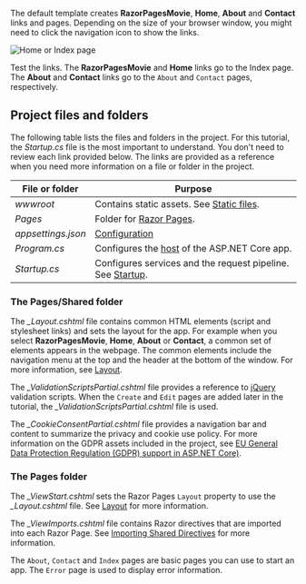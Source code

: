 The default template creates **RazorPagesMovie**, **Home**, **About** and **Contact** links and pages. Depending on the size of your browser window, you might need to click the navigation icon to show the links.

![Home or Index page](~/tutorials/razor-pages/razor-pages-start/_static/home2.png)

Test the links. The **RazorPagesMovie** and **Home** links go to the Index page. The **About** and **Contact** links go to the `About` and `Contact` pages, respectively.

## Project files and folders

The following table lists the files and folders in the project. For this tutorial, the *Startup.cs* file is the most important to understand. You don't need to review each link provided below. The links are provided as a reference when you need more information on a file or folder in the project.

| File or folder | Purpose |
| -------------- | ------- |
| *wwwroot* | Contains static assets. See [Static files](xref:fundamentals/static-files). |
| *Pages* | Folder for [Razor Pages](xref:razor-pages/index). |
| *appsettings.json* | [Configuration](xref:fundamentals/configuration/index) |
| *Program.cs* | Configures the [host](xref:fundamentals/index#host) of the ASP.NET Core app. |
| *Startup.cs* | Configures services and the request pipeline. See [Startup](xref:fundamentals/startup). |

### The Pages/Shared folder

The *_Layout.cshtml* file contains common HTML elements (script and stylesheet links) and sets the layout for the app. For example when you select **RazorPagesMovie**, **Home**, **About** or **Contact**, a common set of elements appears in the webpage. The common elements include the navigation menu at the top and the header at the bottom of the window. For more information, see [Layout](xref:mvc/views/layout).

The *_ValidationScriptsPartial.cshtml* file provides a reference to [jQuery](https://jquery.com/) validation scripts. When the `Create` and `Edit` pages are added later in the tutorial, the *_ValidationScriptsPartial.cshtml* file is used.

The *_CookieConsentPartial.cshtml* file provides a navigation bar and content to summarize the privacy and cookie use policy. For more information on the GDPR assets included in the project, see [EU General Data Protection Regulation (GDPR) support in ASP.NET Core)](xref:security/gdpr).

### The Pages folder

The *_ViewStart.cshtml* sets the Razor Pages `Layout` property to use the *_Layout.cshtml* file. See [Layout](xref:mvc/views/layout) for more information.

The *_ViewImports.cshtml* file contains Razor directives that are imported into each Razor Page. See [Importing Shared Directives](xref:mvc/views/layout#importing-shared-directives) for more information.

The `About`, `Contact` and `Index` pages are basic pages you can use to start an app. The `Error` page is used to display error information.
